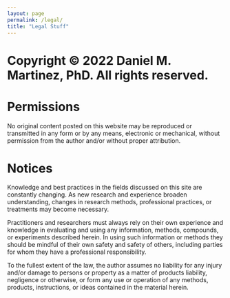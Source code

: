 ```yaml
---
layout: page
permalink: /legal/
title: "Legal Stuff"
---
```


# Copyright © 2022 Daniel M. Martinez, PhD. All rights reserved.

# Permissions
No original content posted on this website may be reproduced or transmitted in any form or by any means, electronic or mechanical, without permission from the author and/or without proper attribution. 

# Notices
Knowledge and best practices in the fields discussed on this site are constantly changing. As new research and experience broaden understanding, changes in research methods, professional practices, or treatments may become necessary.

Practitioners and researchers must always rely on their own experience and knowledge in evaluating and using any information, methods, compounds, or experiments described herein. In using such information or methods they should be mindful of their own safety and safety of others, including parties for whom they have a professional responsibility.

To the fullest extent of the law, the author assumes no liability for any injury and/or damage to persons or property as a matter of products liability, negligence or otherwise, or form any use or operation of any methods, products, instructions, or ideas contained in the material herein.
